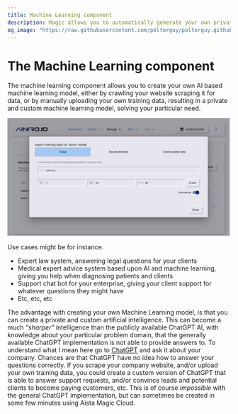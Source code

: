 ```yaml
---
title: Machine Learning component
description: Magic allows you to automatically generate your own private AI based Machine Learning model based upon OpenAI and ChatGPT
og_image: "https://raw.githubusercontent.com/polterguy/polterguy.github.io/master/images/machine-learning.jpg"
---
```


# The Machine Learning component

The machine learning component allows you to create your own AI based machine learning model, either by crawling your website
scraping it for data, or by manually uploading your own training data, resulting in a private and custom machine learning
model, solving your particular need.

![Magic's Machine Learning parts](https://raw.githubusercontent.com/polterguy/polterguy.github.io/master/images/machine-learning.jpg)

Use cases might be for instance.

* Expert law system, answering legal questions for your clients
* Medical expert advice system based upon AI and machine learning, giving you help when diagnosing patients and clients
* Support chat bot for your enterprise, giving your client support for whatever questions they might have
* Etc, etc, etc

The advantage with creating your own Machine Learning model, is that you can create a private and custom artificial
intelligence. This can become a much _"sharper"_ intelligence than the publicly available ChatGPT AI, with
knowledge about your particular problem domain, that the generally available ChatGPT implementation is not
able to provide answers to. To understand what I mean here go to [ChatGPT](https://chat.openai.com) and ask it about your
company. Chances are that ChatGPT have no idea how to answer your questions correctly. If you scrape your
company website, and/or upload your own training data, you could create a custom version of ChatGPT that
is able to answer support requests, and/or convince leads and potential clients to become
paying customers, etc. This is of course _impossible_ with the general ChatGPT implementation, but
can sometimes be created in some few minutes using Aista Magic Cloud.